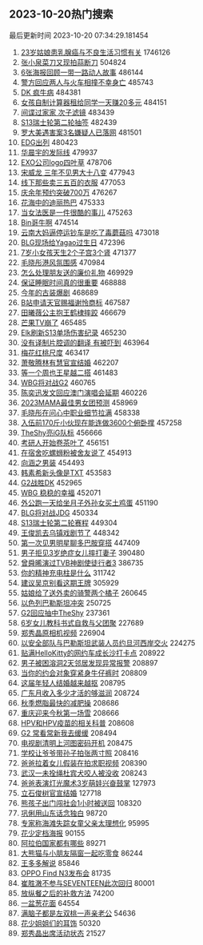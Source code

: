 ## 2023-10-20热门搜索 
最后更新时间 2023-10-20 07:34:29.181454 
1. [23岁姑娘患乳腺癌与不良生活习惯有关](https://s.weibo.com/weibo?q=%2323%E5%B2%81%E5%A7%91%E5%A8%98%E6%82%A3%E4%B9%B3%E8%85%BA%E7%99%8C%E4%B8%8E%E4%B8%8D%E8%89%AF%E7%94%9F%E6%B4%BB%E4%B9%A0%E6%83%AF%E6%9C%89%E5%85%B3%23&t=31&band_rank=21&Refer=top) 1746126
1. [张小泉菜刀又现拍蒜断刀](https://s.weibo.com/weibo?q=%23%E5%BC%A0%E5%B0%8F%E6%B3%89%E8%8F%9C%E5%88%80%E5%8F%88%E7%8E%B0%E6%8B%8D%E8%92%9C%E6%96%AD%E5%88%80%23&t=31&band_rank=24&Refer=top) 504824
1. [6张海报回顾一带一路动人故事](https://s.weibo.com/weibo?q=%236%E5%BC%A0%E6%B5%B7%E6%8A%A5%E5%9B%9E%E9%A1%BE%E4%B8%80%E5%B8%A6%E4%B8%80%E8%B7%AF%E5%8A%A8%E4%BA%BA%E6%95%85%E4%BA%8B%23&t=31&band_rank=3&Refer=top) 486144
1. [警方回应两人与火车相撞不幸身亡](https://s.weibo.com/weibo?q=%23%E8%AD%A6%E6%96%B9%E5%9B%9E%E5%BA%94%E4%B8%A4%E4%BA%BA%E4%B8%8E%E7%81%AB%E8%BD%A6%E7%9B%B8%E6%92%9E%E4%B8%8D%E5%B9%B8%E8%BA%AB%E4%BA%A1%23&t=31&band_rank=4&Refer=top) 485743
1. [DK 疯牛病](https://s.weibo.com/weibo?q=DK%20%E7%96%AF%E7%89%9B%E7%97%85&t=31&band_rank=8&Refer=top) 484381
1. [女孩自制计算器租给同学一天赚20多元](https://s.weibo.com/weibo?q=%23%E5%A5%B3%E5%AD%A9%E8%87%AA%E5%88%B6%E8%AE%A1%E7%AE%97%E5%99%A8%E7%A7%9F%E7%BB%99%E5%90%8C%E5%AD%A6%E4%B8%80%E5%A4%A9%E8%B5%9A20%E5%A4%9A%E5%85%83%23&t=31&band_rank=6&Refer=top) 484151
1. [间谍过家家 次子滤镜](https://s.weibo.com/weibo?q=%E9%97%B4%E8%B0%8D%E8%BF%87%E5%AE%B6%E5%AE%B6%20%E6%AC%A1%E5%AD%90%E6%BB%A4%E9%95%9C&t=31&band_rank=28&Refer=top) 483439
1. [S13瑞士轮第二轮抽签](https://s.weibo.com/weibo?q=S13%E7%91%9E%E5%A3%AB%E8%BD%AE%E7%AC%AC%E4%BA%8C%E8%BD%AE%E6%8A%BD%E7%AD%BE&t=31&band_rank=9&Refer=top) 482439
1. [罗大美遇害案3名嫌疑人已落网](https://s.weibo.com/weibo?q=%23%E7%BD%97%E5%A4%A7%E7%BE%8E%E9%81%87%E5%AE%B3%E6%A1%883%E5%90%8D%E5%AB%8C%E7%96%91%E4%BA%BA%E5%B7%B2%E8%90%BD%E7%BD%91%23&t=31&band_rank=10&Refer=top) 481501
1. [EDG出列](https://s.weibo.com/weibo?q=EDG%E5%87%BA%E5%88%97&t=31&band_rank=5&Refer=top) 480423
1. [华晨宇的发际线](https://s.weibo.com/weibo?q=%23%E5%8D%8E%E6%99%A8%E5%AE%87%E7%9A%84%E5%8F%91%E9%99%85%E7%BA%BF%23&t=31&band_rank=11&Refer=top) 479937
1. [EXO公司logo四叶草](https://s.weibo.com/weibo?q=%23EXO%E5%85%AC%E5%8F%B8logo%E5%9B%9B%E5%8F%B6%E8%8D%89%23&t=31&band_rank=12&Refer=top) 478706
1. [宋威龙 三年不见男大十八变](https://s.weibo.com/weibo?q=%E5%AE%8B%E5%A8%81%E9%BE%99%20%E4%B8%89%E5%B9%B4%E4%B8%8D%E8%A7%81%E7%94%B7%E5%A4%A7%E5%8D%81%E5%85%AB%E5%8F%98&t=31&band_rank=13&Refer=top) 477943
1. [线下那些卖三五百的衣服](https://s.weibo.com/weibo?q=%23%E7%BA%BF%E4%B8%8B%E9%82%A3%E4%BA%9B%E5%8D%96%E4%B8%89%E4%BA%94%E7%99%BE%E7%9A%84%E8%A1%A3%E6%9C%8D%23&t=31&band_rank=14&Refer=top) 477053
1. [庆余年预约突破700万](https://s.weibo.com/weibo?q=%23%E5%BA%86%E4%BD%99%E5%B9%B4%E9%A2%84%E7%BA%A6%E7%AA%81%E7%A0%B4700%E4%B8%87%23&t=31&band_rank=2&Refer=top) 476267
1. [花海中的迪丽热巴](https://s.weibo.com/weibo?q=%23%E8%8A%B1%E6%B5%B7%E4%B8%AD%E7%9A%84%E8%BF%AA%E4%B8%BD%E7%83%AD%E5%B7%B4%23&t=31&band_rank=7&Refer=top) 475333
1. [当女法医是一件很酷的事儿](https://s.weibo.com/weibo?q=%23%E5%BD%93%E5%A5%B3%E6%B3%95%E5%8C%BB%E6%98%AF%E4%B8%80%E4%BB%B6%E5%BE%88%E9%85%B7%E7%9A%84%E4%BA%8B%E5%84%BF%23&t=31&band_rank=17&Refer=top) 475263
1. [Bin哥牛啊](https://s.weibo.com/weibo?q=Bin%E5%93%A5%E7%89%9B%E5%95%8A&t=31&band_rank=1&Refer=top) 474514
1. [云南大妈逼停运钞车是吃了毒蘑菇吗](https://s.weibo.com/weibo?q=%23%E4%BA%91%E5%8D%97%E5%A4%A7%E5%A6%88%E9%80%BC%E5%81%9C%E8%BF%90%E9%92%9E%E8%BD%A6%E6%98%AF%E5%90%83%E4%BA%86%E6%AF%92%E8%98%91%E8%8F%87%E5%90%97%23&t=31&band_rank=18&Refer=top) 473018
1. [BLG现场给Yagao过生日](https://s.weibo.com/weibo?q=%23BLG%E7%8E%B0%E5%9C%BA%E7%BB%99Yagao%E8%BF%87%E7%94%9F%E6%97%A5%23&t=31&band_rank=31&Refer=top) 472396
1. [7岁小女孩天生2个子宫3个肾](https://s.weibo.com/weibo?q=%237%E5%B2%81%E5%B0%8F%E5%A5%B3%E5%AD%A9%E5%A4%A9%E7%94%9F2%E4%B8%AA%E5%AD%90%E5%AE%AB3%E4%B8%AA%E8%82%BE%23&t=31&band_rank=22&Refer=top) 471377
1. [毛晓彤港风氛围感](https://s.weibo.com/weibo?q=%23%E6%AF%9B%E6%99%93%E5%BD%A4%E6%B8%AF%E9%A3%8E%E6%B0%9B%E5%9B%B4%E6%84%9F%23&t=31&band_rank=22&Refer=top) 470984
1. [怎么处理朋友送的廉价礼物](https://s.weibo.com/weibo?q=%23%E6%80%8E%E4%B9%88%E5%A4%84%E7%90%86%E6%9C%8B%E5%8F%8B%E9%80%81%E7%9A%84%E5%BB%89%E4%BB%B7%E7%A4%BC%E7%89%A9%23&t=31&band_rank=43&Refer=top) 469929
1. [保证睡眠时间真的很重要](https://s.weibo.com/weibo?q=%E4%BF%9D%E8%AF%81%E7%9D%A1%E7%9C%A0%E6%97%B6%E9%97%B4%E7%9C%9F%E7%9A%84%E5%BE%88%E9%87%8D%E8%A6%81&t=31&band_rank=26&Refer=top) 468888
1. [今年的古装爆剧](https://s.weibo.com/weibo?q=%23%E4%BB%8A%E5%B9%B4%E7%9A%84%E5%8F%A4%E8%A3%85%E7%88%86%E5%89%A7%23&t=31&band_rank=23&Refer=top) 468689
1. [B站申请天官赐福谢怜商标](https://s.weibo.com/weibo?q=%23B%E7%AB%99%E7%94%B3%E8%AF%B7%E5%A4%A9%E5%AE%98%E8%B5%90%E7%A6%8F%E8%B0%A2%E6%80%9C%E5%95%86%E6%A0%87%23&t=31&band_rank=32&Refer=top) 467587
1. [田曦薇公主抱王鹤棣摔跤](https://s.weibo.com/weibo?q=%23%E7%94%B0%E6%9B%A6%E8%96%87%E5%85%AC%E4%B8%BB%E6%8A%B1%E7%8E%8B%E9%B9%A4%E6%A3%A3%E6%91%94%E8%B7%A4%23&t=31&band_rank=17&Refer=top) 466679
1. [芒果TV崩了](https://s.weibo.com/weibo?q=%E8%8A%92%E6%9E%9CTV%E5%B4%A9%E4%BA%86&t=31&band_rank=33&Refer=top) 465485
1. [Elk刷新S13单场伤害纪录](https://s.weibo.com/weibo?q=%23Elk%E5%88%B7%E6%96%B0S13%E5%8D%95%E5%9C%BA%E4%BC%A4%E5%AE%B3%E7%BA%AA%E5%BD%95%23&t=31&band_rank=20&Refer=top) 465230
1. [没有译制片腔调的翻译 有被吓到](https://s.weibo.com/weibo?q=%E6%B2%A1%E6%9C%89%E8%AF%91%E5%88%B6%E7%89%87%E8%85%94%E8%B0%83%E7%9A%84%E7%BF%BB%E8%AF%91%20%E6%9C%89%E8%A2%AB%E5%90%93%E5%88%B0&t=31&band_rank=19&Refer=top) 463964
1. [梅花红桃尺度](https://s.weibo.com/weibo?q=%23%E6%A2%85%E8%8A%B1%E7%BA%A2%E6%A1%83%E5%B0%BA%E5%BA%A6%23&t=31&band_rank=25&Refer=top) 463417
1. [萧敬腾林有慧官宣结婚](https://s.weibo.com/weibo?q=%23%E8%90%A7%E6%95%AC%E8%85%BE%E6%9E%97%E6%9C%89%E6%85%A7%E5%AE%98%E5%AE%A3%E7%BB%93%E5%A9%9A%23&t=31&band_rank=29&Refer=top) 462207
1. [等一个周也王星越二搭](https://s.weibo.com/weibo?q=%23%E7%AD%89%E4%B8%80%E4%B8%AA%E5%91%A8%E4%B9%9F%E7%8E%8B%E6%98%9F%E8%B6%8A%E4%BA%8C%E6%90%AD%23&t=31&band_rank=37&Refer=top) 461483
1. [WBG将对战G2](https://s.weibo.com/weibo?q=%23WBG%E5%B0%86%E5%AF%B9%E6%88%98G2%23&t=31&band_rank=40&Refer=top) 460765
1. [陈奕迅发文回应澳门演唱会延期](https://s.weibo.com/weibo?q=%23%E9%99%88%E5%A5%95%E8%BF%85%E5%8F%91%E6%96%87%E5%9B%9E%E5%BA%94%E6%BE%B3%E9%97%A8%E6%BC%94%E5%94%B1%E4%BC%9A%E5%BB%B6%E6%9C%9F%23&t=31&band_rank=42&Refer=top) 460226
1. [2023MAMA最佳男女团预测](https://s.weibo.com/weibo?q=%232023MAMA%E6%9C%80%E4%BD%B3%E7%94%B7%E5%A5%B3%E5%9B%A2%E9%A2%84%E6%B5%8B%23&t=31&band_rank=19&Refer=top) 458969
1. [毛晓彤在问心中职业细节拉满](https://s.weibo.com/weibo?q=%23%E6%AF%9B%E6%99%93%E5%BD%A4%E5%9C%A8%E9%97%AE%E5%BF%83%E4%B8%AD%E8%81%8C%E4%B8%9A%E7%BB%86%E8%8A%82%E6%8B%89%E6%BB%A1%23&t=31&band_rank=35&Refer=top) 458338
1. [入伍前170斤小伙现在能连做3600个俯卧撑](https://s.weibo.com/weibo?q=%23%E5%85%A5%E4%BC%8D%E5%89%8D170%E6%96%A4%E5%B0%8F%E4%BC%99%E7%8E%B0%E5%9C%A8%E8%83%BD%E8%BF%9E%E5%81%9A3600%E4%B8%AA%E4%BF%AF%E5%8D%A7%E6%92%91%23&t=31&band_rank=15&Refer=top) 457258
1. [TheShy亮iG队标](https://s.weibo.com/weibo?q=%23TheShy%E4%BA%AEiG%E9%98%9F%E6%A0%87%23&t=31&band_rank=36&Refer=top) 456666
1. [考研人开始卷茶叶了](https://s.weibo.com/weibo?q=%23%E8%80%83%E7%A0%94%E4%BA%BA%E5%BC%80%E5%A7%8B%E5%8D%B7%E8%8C%B6%E5%8F%B6%E4%BA%86%23&t=31&band_rank=30&Refer=top) 456151
1. [在宿舍吃螺蛳粉被舍友说了](https://s.weibo.com/weibo?q=%23%E5%9C%A8%E5%AE%BF%E8%88%8D%E5%90%83%E8%9E%BA%E8%9B%B3%E7%B2%89%E8%A2%AB%E8%88%8D%E5%8F%8B%E8%AF%B4%E4%BA%86%23&t=31&band_rank=38&Refer=top) 454913
1. [向涵之男装](https://s.weibo.com/weibo?q=%23%E5%90%91%E6%B6%B5%E4%B9%8B%E7%94%B7%E8%A3%85%23&t=31&band_rank=16&Refer=top) 454493
1. [韩素希新头像是TXT](https://s.weibo.com/weibo?q=%23%E9%9F%A9%E7%B4%A0%E5%B8%8C%E6%96%B0%E5%A4%B4%E5%83%8F%E6%98%AFTXT%23&t=31&band_rank=47&Refer=top) 453583
1. [G2战胜DK](https://s.weibo.com/weibo?q=%23G2%E6%88%98%E8%83%9CDK%23&t=31&band_rank=47&Refer=top) 452965
1. [WBG 稳稳的幸福](https://s.weibo.com/weibo?q=WBG%20%E7%A8%B3%E7%A8%B3%E7%9A%84%E5%B9%B8%E7%A6%8F&t=31&band_rank=50&Refer=top) 452071
1. [外公跑一天给坐月子外孙女买土鸡蛋](https://s.weibo.com/weibo?q=%23%E5%A4%96%E5%85%AC%E8%B7%91%E4%B8%80%E5%A4%A9%E7%BB%99%E5%9D%90%E6%9C%88%E5%AD%90%E5%A4%96%E5%AD%99%E5%A5%B3%E4%B9%B0%E5%9C%9F%E9%B8%A1%E8%9B%8B%23&t=31&band_rank=46&Refer=top) 451190
1. [BLG将对战JDG](https://s.weibo.com/weibo?q=%23BLG%E5%B0%86%E5%AF%B9%E6%88%98JDG%23&t=31&band_rank=49&Refer=top) 450334
1. [S13瑞士轮第二轮赛程](https://s.weibo.com/weibo?q=S13%E7%91%9E%E5%A3%AB%E8%BD%AE%E7%AC%AC%E4%BA%8C%E8%BD%AE%E8%B5%9B%E7%A8%8B&t=31&band_rank=50&Refer=top) 449304
1. [王俊凯去乌镇戏剧节了](https://s.weibo.com/weibo?q=%23%E7%8E%8B%E4%BF%8A%E5%87%AF%E5%8E%BB%E4%B9%8C%E9%95%87%E6%88%8F%E5%89%A7%E8%8A%82%E4%BA%86%23&t=31&band_rank=39&Refer=top) 448342
1. [第一次见男明星聊多巴胺穿搭](https://s.weibo.com/weibo?q=%23%E7%AC%AC%E4%B8%80%E6%AC%A1%E8%A7%81%E7%94%B7%E6%98%8E%E6%98%9F%E8%81%8A%E5%A4%9A%E5%B7%B4%E8%83%BA%E7%A9%BF%E6%90%AD%23&t=31&band_rank=27&Refer=top) 447409
1. [男子拒见3岁绝症女儿摔打妻子](https://s.weibo.com/weibo?q=%23%E7%94%B7%E5%AD%90%E6%8B%92%E8%A7%813%E5%B2%81%E7%BB%9D%E7%97%87%E5%A5%B3%E5%84%BF%E6%91%94%E6%89%93%E5%A6%BB%E5%AD%90%23&t=31&band_rank=14&Refer=top) 390480
1. [曾舜晞演过TVB神剧使徒行者3](https://s.weibo.com/weibo?q=%23%E6%9B%BE%E8%88%9C%E6%99%9E%E6%BC%94%E8%BF%87TVB%E7%A5%9E%E5%89%A7%E4%BD%BF%E5%BE%92%E8%A1%8C%E8%80%853%23&t=31&band_rank=29&Refer=top) 386735
1. [你的精神充电柱是什么](https://s.weibo.com/weibo?q=%23%E4%BD%A0%E7%9A%84%E7%B2%BE%E7%A5%9E%E5%85%85%E7%94%B5%E6%9F%B1%E6%98%AF%E4%BB%80%E4%B9%88%23&t=31&band_rank=35&Refer=top) 311742
1. [建议吴京别看这期王牌](https://s.weibo.com/weibo?q=%23%E5%BB%BA%E8%AE%AE%E5%90%B4%E4%BA%AC%E5%88%AB%E7%9C%8B%E8%BF%99%E6%9C%9F%E7%8E%8B%E7%89%8C%23&t=31&band_rank=45&Refer=top) 305929
1. [姑娘给了送外卖的骑警两个橘子](https://s.weibo.com/weibo?q=%23%E5%A7%91%E5%A8%98%E7%BB%99%E4%BA%86%E9%80%81%E5%A4%96%E5%8D%96%E7%9A%84%E9%AA%91%E8%AD%A6%E4%B8%A4%E4%B8%AA%E6%A9%98%E5%AD%90%23&t=31&band_rank=18&Refer=top) 260645
1. [以色列巴勒斯坦冲突](https://s.weibo.com/weibo?q=%23%E4%BB%A5%E8%89%B2%E5%88%97%E5%B7%B4%E5%8B%92%E6%96%AF%E5%9D%A6%E5%86%B2%E7%AA%81%23&t=31&band_rank=27&Refer=top) 250725
1. [G2回应抽中TheShy](https://s.weibo.com/weibo?q=%23G2%E5%9B%9E%E5%BA%94%E6%8A%BD%E4%B8%ADTheShy%23&t=31&band_rank=17&Refer=top) 237361
1. [6岁女儿教科书式自救与父团聚](https://s.weibo.com/weibo?q=%236%E5%B2%81%E5%A5%B3%E5%84%BF%E6%95%99%E7%A7%91%E4%B9%A6%E5%BC%8F%E8%87%AA%E6%95%91%E4%B8%8E%E7%88%B6%E5%9B%A2%E8%81%9A%23&t=31&band_rank=10&Refer=top) 227689
1. [郑秀晶原相机视频](https://s.weibo.com/weibo?q=%23%E9%83%91%E7%A7%80%E6%99%B6%E5%8E%9F%E7%9B%B8%E6%9C%BA%E8%A7%86%E9%A2%91%23&t=31&band_rank=31&Refer=top) 226904
1. [以安全部队与巴勒斯坦武装人员约旦河西岸交火](https://s.weibo.com/weibo?q=%23%E4%BB%A5%E5%AE%89%E5%85%A8%E9%83%A8%E9%98%9F%E4%B8%8E%E5%B7%B4%E5%8B%92%E6%96%AF%E5%9D%A6%E6%AD%A6%E8%A3%85%E4%BA%BA%E5%91%98%E7%BA%A6%E6%97%A6%E6%B2%B3%E8%A5%BF%E5%B2%B8%E4%BA%A4%E7%81%AB%23&t=31&band_rank=31&Refer=top) 224275
1. [贴满HelloKitty的网约车成长沙打卡点](https://s.weibo.com/weibo?q=%23%E8%B4%B4%E6%BB%A1HelloKitty%E7%9A%84%E7%BD%91%E7%BA%A6%E8%BD%A6%E6%88%90%E9%95%BF%E6%B2%99%E6%89%93%E5%8D%A1%E7%82%B9%23&t=31&band_rank=19&Refer=top) 208922
1. [男子被困溶洞2天邻居发现异常报警](https://s.weibo.com/weibo?q=%23%E7%94%B7%E5%AD%90%E8%A2%AB%E5%9B%B0%E6%BA%B6%E6%B4%9E2%E5%A4%A9%E9%82%BB%E5%B1%85%E5%8F%91%E7%8E%B0%E5%BC%82%E5%B8%B8%E6%8A%A5%E8%AD%A6%23&t=31&band_rank=29&Refer=top) 208897
1. [当你的约会对象穿紧身牛仔裤时](https://s.weibo.com/weibo?q=%23%E5%BD%93%E4%BD%A0%E7%9A%84%E7%BA%A6%E4%BC%9A%E5%AF%B9%E8%B1%A1%E7%A9%BF%E7%B4%A7%E8%BA%AB%E7%89%9B%E4%BB%94%E8%A3%A4%E6%97%B6%23&t=31&band_rank=40&Refer=top) 208809
1. [这届年轻人结婚越来越抠](https://s.weibo.com/weibo?q=%23%E8%BF%99%E5%B1%8A%E5%B9%B4%E8%BD%BB%E4%BA%BA%E7%BB%93%E5%A9%9A%E8%B6%8A%E6%9D%A5%E8%B6%8A%E6%8A%A0%23&t=31&band_rank=50&Refer=top) 208795
1. [广东月收入多少才活的够滋润](https://s.weibo.com/weibo?q=%23%E5%B9%BF%E4%B8%9C%E6%9C%88%E6%94%B6%E5%85%A5%E5%A4%9A%E5%B0%91%E6%89%8D%E6%B4%BB%E7%9A%84%E5%A4%9F%E6%BB%8B%E6%B6%A6%23&t=31&band_rank=34&Refer=top) 208724
1. [秋季燃脂最快的减肥操](https://s.weibo.com/weibo?q=%23%E7%A7%8B%E5%AD%A3%E7%87%83%E8%84%82%E6%9C%80%E5%BF%AB%E7%9A%84%E5%87%8F%E8%82%A5%E6%93%8D%23&t=31&band_rank=33&Refer=top) 208686
1. [重庆迎来今秋第一场雪](https://s.weibo.com/weibo?q=%23%E9%87%8D%E5%BA%86%E8%BF%8E%E6%9D%A5%E4%BB%8A%E7%A7%8B%E7%AC%AC%E4%B8%80%E5%9C%BA%E9%9B%AA%23&t=31&band_rank=28&Refer=top) 208666
1. [HPV和HPV疫苗的相关科普](https://s.weibo.com/weibo?q=HPV%E5%92%8CHPV%E7%96%AB%E8%8B%97%E7%9A%84%E7%9B%B8%E5%85%B3%E7%A7%91%E6%99%AE&t=31&band_rank=50&Refer=top) 208608
1. [G2 常看常新我去缓缓](https://s.weibo.com/weibo?q=G2%20%E5%B8%B8%E7%9C%8B%E5%B8%B8%E6%96%B0%E6%88%91%E5%8E%BB%E7%BC%93%E7%BC%93&t=31&band_rank=38&Refer=top) 208494
1. [电视剧清明上河图密码开机](https://s.weibo.com/weibo?q=%23%E7%94%B5%E8%A7%86%E5%89%A7%E6%B8%85%E6%98%8E%E4%B8%8A%E6%B2%B3%E5%9B%BE%E5%AF%86%E7%A0%81%E5%BC%80%E6%9C%BA%23&t=31&band_rank=39&Refer=top) 208475
1. [学校让爷爷带孙子拍张两寸照](https://s.weibo.com/weibo?q=%E5%AD%A6%E6%A0%A1%E8%AE%A9%E7%88%B7%E7%88%B7%E5%B8%A6%E5%AD%99%E5%AD%90%E6%8B%8D%E5%BC%A0%E4%B8%A4%E5%AF%B8%E7%85%A7&t=31&band_rank=33&Refer=top) 208416
1. [爸爸拉着女儿假装在拍求职视频](https://s.weibo.com/weibo?q=%E7%88%B8%E7%88%B8%E6%8B%89%E7%9D%80%E5%A5%B3%E5%84%BF%E5%81%87%E8%A3%85%E5%9C%A8%E6%8B%8D%E6%B1%82%E8%81%8C%E8%A7%86%E9%A2%91&t=31&band_rank=35&Refer=top) 208390
1. [武汉一未拴绳杜宾犬咬人被没收](https://s.weibo.com/weibo?q=%23%E6%AD%A6%E6%B1%89%E4%B8%80%E6%9C%AA%E6%8B%B4%E7%BB%B3%E6%9D%9C%E5%AE%BE%E7%8A%AC%E5%92%AC%E4%BA%BA%E8%A2%AB%E6%B2%A1%E6%94%B6%23&t=31&band_rank=50&Refer=top) 208243
1. [爸爸表演灯光魔术3岁萌娃兴奋鼓掌](https://s.weibo.com/weibo?q=%23%E7%88%B8%E7%88%B8%E8%A1%A8%E6%BC%94%E7%81%AF%E5%85%89%E9%AD%94%E6%9C%AF3%E5%B2%81%E8%90%8C%E5%A8%83%E5%85%B4%E5%A5%8B%E9%BC%93%E6%8E%8C%23&t=31&band_rank=20&Refer=top) 127973
1. [立石俊树官宣结婚](https://s.weibo.com/weibo?q=%23%E7%AB%8B%E7%9F%B3%E4%BF%8A%E6%A0%91%E5%AE%98%E5%AE%A3%E7%BB%93%E5%A9%9A%23&t=31&band_rank=38&Refer=top) 127718
1. [熊孩子出门闯社会1小时被送回](https://s.weibo.com/weibo?q=%23%E7%86%8A%E5%AD%A9%E5%AD%90%E5%87%BA%E9%97%A8%E9%97%AF%E7%A4%BE%E4%BC%9A1%E5%B0%8F%E6%97%B6%E8%A2%AB%E9%80%81%E5%9B%9E%23&t=31&band_rank=34&Refer=top) 108320
1. [巩俐用山东话念独白](https://s.weibo.com/weibo?q=%23%E5%B7%A9%E4%BF%90%E7%94%A8%E5%B1%B1%E4%B8%9C%E8%AF%9D%E5%BF%B5%E7%8B%AC%E7%99%BD%23&t=31&band_rank=47&Refer=top) 98720
1. [专家称海滩失踪女童父亲太理想化](https://s.weibo.com/weibo?q=%23%E4%B8%93%E5%AE%B6%E7%A7%B0%E6%B5%B7%E6%BB%A9%E5%A4%B1%E8%B8%AA%E5%A5%B3%E7%AB%A5%E7%88%B6%E4%BA%B2%E5%A4%AA%E7%90%86%E6%83%B3%E5%8C%96%23&t=31&band_rank=41&Refer=top) 95995
1. [花少定档海报](https://s.weibo.com/weibo?q=%23%E8%8A%B1%E5%B0%91%E5%AE%9A%E6%A1%A3%E6%B5%B7%E6%8A%A5%23&t=31&band_rank=18&Refer=top) 90155
1. [阿拉伯国家都有哪些](https://s.weibo.com/weibo?q=%E9%98%BF%E6%8B%89%E4%BC%AF%E5%9B%BD%E5%AE%B6%E9%83%BD%E6%9C%89%E5%93%AA%E4%BA%9B&t=31&band_rank=42&Refer=top) 89271
1. [大熊猫与小朋友隔窗一起吃零食](https://s.weibo.com/weibo?q=%23%E5%A4%A7%E7%86%8A%E7%8C%AB%E4%B8%8E%E5%B0%8F%E6%9C%8B%E5%8F%8B%E9%9A%94%E7%AA%97%E4%B8%80%E8%B5%B7%E5%90%83%E9%9B%B6%E9%A3%9F%23&t=31&band_rank=43&Refer=top) 86244
1. [王多多解说](https://s.weibo.com/weibo?q=%E7%8E%8B%E5%A4%9A%E5%A4%9A%E8%A7%A3%E8%AF%B4&t=31&band_rank=44&Refer=top) 85846
1. [OPPO Find N3发布会](https://s.weibo.com/weibo?q=%23OPPO%20Find%20N3%E5%8F%91%E5%B8%83%E4%BC%9A%23&t=31&band_rank=48&Refer=top) 81735
1. [崔胜澈不参与SEVENTEEN此次回归](https://s.weibo.com/weibo?q=%23%E5%B4%94%E8%83%9C%E6%BE%88%E4%B8%8D%E5%8F%82%E4%B8%8ESEVENTEEN%E6%AD%A4%E6%AC%A1%E5%9B%9E%E5%BD%92%23&t=31&band_rank=48&Refer=top) 80001
1. [放纵餐之后的补救方法](https://s.weibo.com/weibo?q=%E6%94%BE%E7%BA%B5%E9%A4%90%E4%B9%8B%E5%90%8E%E7%9A%84%E8%A1%A5%E6%95%91%E6%96%B9%E6%B3%95&t=31&band_rank=45&Refer=top) 74200
1. [一盆葱花面](https://s.weibo.com/weibo?q=%E4%B8%80%E7%9B%86%E8%91%B1%E8%8A%B1%E9%9D%A2&t=31&band_rank=50&Refer=top) 64554
1. [满脑子都是左双桃一声亲老公](https://s.weibo.com/weibo?q=%23%E6%BB%A1%E8%84%91%E5%AD%90%E9%83%BD%E6%98%AF%E5%B7%A6%E5%8F%8C%E6%A1%83%E4%B8%80%E5%A3%B0%E4%BA%B2%E8%80%81%E5%85%AC%23&t=31&band_rank=42&Refer=top) 54636
1. [花少姐姐们的耳饰](https://s.weibo.com/weibo?q=%23%E8%8A%B1%E5%B0%91%E5%A7%90%E5%A7%90%E4%BB%AC%E7%9A%84%E8%80%B3%E9%A5%B0%23&t=31&band_rank=49&Refer=top) 50320
1. [郑秀晶出席活动状态](https://s.weibo.com/weibo?q=%23%E9%83%91%E7%A7%80%E6%99%B6%E5%87%BA%E5%B8%AD%E6%B4%BB%E5%8A%A8%E7%8A%B6%E6%80%81%23&t=31&band_rank=40&Refer=top) 21527
